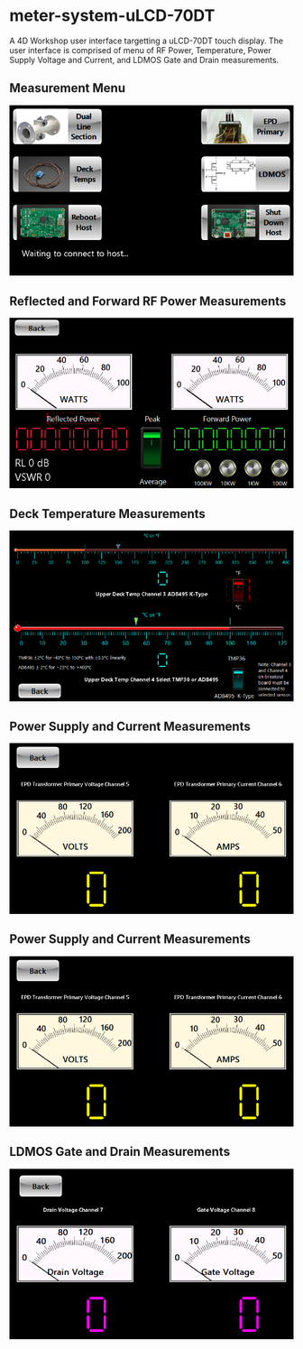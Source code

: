 # meter-system-uLCD-70DT
A 4D Workshop user interface targetting a uLCD-70DT touch display. The user interface is comprised of menu of RF Power, Temperature, Power Supply Voltage and Current, and LDMOS Gate and Drain measurements.

<h2>Measurement Menu</h2>
<img src="https://github.com/CQDX/meter-system-uLCD-70DT/blob/master/Meter-System-uLCD-70DT/MeterSystem.ImgData/Measurement%20Menu%20-%20Copy.png">

<h2>Reflected and Forward RF Power Measurements</h2>
<img src="https://github.com/CQDX/meter-system-uLCD-70DT/blob/83e2665c8a1894d28c808f2a817791e8cda02f57/Meter-System-uLCD-70DT/MeterSystem.ImgData/Forward_Reflected_Power_800_600_Dispaly.png">

<h2>Deck Temperature Measurements</h2>
<img src="https://github.com/CQDX/meter-system-uLCD-70DT/blob/master/Meter-System-uLCD-70DT/MeterSystem.ImgData/Temperature%20Gauges%20-%20Copy.png">

<h2>Power Supply and Current Measurements</h2>
<img src="https://github.com/CQDX/meter-system-uLCD-70DT/blob/master/Meter-System-uLCD-70DT/MeterSystem.ImgData/EPD%20Voltage%20and%20Current%20Measurements%20-%20Copy.png">

<h2>Power Supply and Current Measurements</h2>
<img src="https://github.com/CQDX/meter-system-uLCD-70DT/blob/master/Meter-System-uLCD-70DT/MeterSystem.ImgData/EPD%20Voltage%20and%20Current%20Measurements%20-%20Copy.png">

<h2> LDMOS Gate and Drain Measurements</h2>
<img src="https://github.com/CQDX/meter-system-uLCD-70DT/blob/master/Meter-System-uLCD-70DT/MeterSystem.ImgData/LDMOS%20Drain%20Voltage%20and%20Gate%20Current%20Measurements%20-%20Copy.png">
